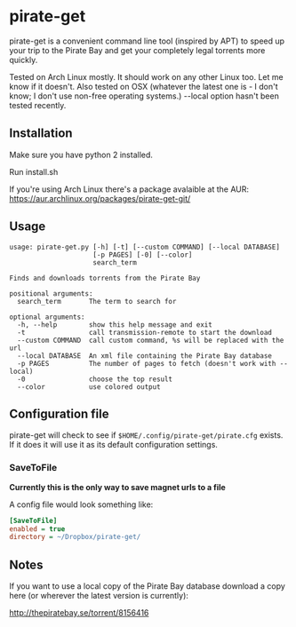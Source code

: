# pirate-get

pirate-get is a convenient command line tool (inspired by APT) to speed up your trip to the Pirate Bay and get your completely legal torrents more quickly.

Tested on Arch Linux mostly. It should work on any other Linux too. Let me know if it doesn't. Also tested on OSX (whatever the latest one is - I don't know; I don't use non-free operating systems.) --local option hasn't been tested recently.


## Installation

Make sure you have python 2 installed.

Run install.sh

If you're using Arch Linux there's a package avalaible at the AUR:
https://aur.archlinux.org/packages/pirate-get-git/

## Usage

```
usage: pirate-get.py [-h] [-t] [--custom COMMAND] [--local DATABASE]
                     [-p PAGES] [-0] [--color]
                     search_term

Finds and downloads torrents from the Pirate Bay

positional arguments:
  search_term       The term to search for

optional arguments:
  -h, --help        show this help message and exit
  -t                call transmission-remote to start the download
  --custom COMMAND  call custom command, %s will be replaced with the url
  --local DATABASE  An xml file containing the Pirate Bay database
  -p PAGES          The number of pages to fetch (doesn't work with --local)
  -0                choose the top result
  --color           use colored output
```

## Configuration file

pirate-get will check to see if `$HOME/.config/pirate-get/pirate.cfg` exists. If it does it will use it as its default configuration settings.

### SaveToFile

**Currently this is the only way to save magnet urls to a file**

A config file would look something like:

```INI
[SaveToFile]
enabled = true
directory = ~/Dropbox/pirate-get/
```

## Notes

If you want to use a local copy of the Pirate Bay database download a copy here (or wherever the latest version is currently):

http://thepiratebay.se/torrent/8156416
